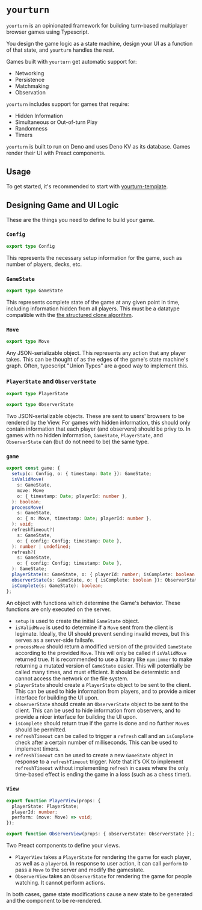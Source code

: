# `yourturn`

`yourturn` is an opinionated framework for building turn-based multiplayer
browser games using Typescript.

You design the game logic as a state machine, design your UI as a function of
that state, and `yourturn` handles the rest.

Games built with `yourturn` get automatic support for:

- Networking
- Persistence
- Matchmaking
- Observation

`yourturn` includes support for games that require:

- Hidden Information
- Simultaneous or Out-of-turn Play
- Randomness
- Timers

`yourturn` is built to run on Deno and uses Deno KV as its database. Games
render their UI with Preact components.

## Usage

To get started, it's recommended to start with
[yourturn-template](https://github.com/brandonhorst/yourturn-template).

## Designing Game and UI Logic

These are the things you need to define to build your game.

### `Config`

```ts
export type Config
```

This represents the necessary setup information for the game, such as number of
players, decks, etc.

### `GameState`

```ts
export type GameState
```

This represents complete state of the game at any given point in time, including
information hidden from all players. This must be a datatype compatible with the
[the structured clone algorithm](https://developer.mozilla.org/en-US/docs/Web/API/Web_Workers_API/Structured_clone_algorithm).

### `Move`

```ts
export type Move
```

Any JSON-serializable object. This represents any action that any player takes.
This can be thought of as the edges of the game's state machine's graph. Often,
typescript "Union Types" are a good way to implement this.

### `PlayerState` and `ObserverState`

```ts
export type PlayerState

export type ObserverState
```

Two JSON-serializable objects. These are sent to users' browsers to be rendered
by the View. For games with hidden information, this should only contain
information that each player (and observers) should be privy to. In games with
no hidden information, `GameState`, `PlayerState`, and `ObserverState` can (but
do not need to be) the same type.

### `game`

```ts
export const game: {
  setup(c: Config, o: { timestamp: Date }): GameState;
  isValidMove(
    s: GameState,
    move: Move
    o: { timestamp: Date; playerId: number },
  ): boolean;
  processMove(
    s: GameState,
    o: { m: Move, timestamp: Date; playerId: number },
  ): void;
  refreshTimeout?(
    s: GameState,
    o: { config: Config; timestamp: Date },
  ): number | undefined;
  refresh?(
    s: GameState,
    o: { config: Config; timestamp: Date },
  ): GameState;
  playerState(s: GameState, o: { playerId: number; isComplete: boolean }): PlayerState;
  observerState(s: GameState, o: { isComplete: boolean }): ObserverState;
  isComplete(s: GameState): boolean;
};
```

An object with functions which determine the Game's behavior. These functions
are only executed on the server.

- `setup` is used to create the initial `GameState` object.
- `isValidMove` is used to determine if a `Move` sent from the client is
  legimate. Ideally, the UI should prevent sending invalid moves, but this
  serves as a server-side failsafe.
- `processMove` should return a modified version of the provided `GameState`
  according to the provided `Move`. This will only be called if `isValidMove`
  returned true. It is recommended to use a library like `npm:immer` to make
  returning a mutated version of `GameState` easier. This will potentially be
  called many times, and must efficient. It should be determistic and cannot
  access the network or the file system.
- `playerState` should create a `PlayerState` object to be sent to the client.
  This can be used to hide information from players, and to provide a nicer
  interface for building the UI upon.
- `observerState` should create an `ObserverState` object to be sent to the
  client. This can be used to hide information from observers, and to provide a
  nicer interface for building the UI upon.
- `isComplete` should return true if the game is done and no further `Move`s
  should be permitted.
- `refreshTimeout` can be called to trigger a `refresh` call and an `isComplete`
  check after a certain number of milliseconds. This can be used to implement
  timers.
- `refreshTimeout` can be used to create a new `GameState` object in response to
  a `refreshTimeout` trigger. Note that it's OK to implement `refreshTimeout`
  without implementing `refresh` in cases where the only time-based effect is
  ending the game in a loss (such as a chess timer).

### `View`

```ts
export function PlayerView(props: {
  playerState: PlayerState;
  playerId: number;
  perform: (move: Move) => void;
});

export function ObserverView(props: { observerState: ObserverState });
```

Two Preact components to define your views.

- `PlayerView` takes a `PlayerState` for rendering the game for each player, as
  well as a `playerId`. In response to user action, it can call `perform` to
  pass a `Move` to the server and modify the gamestate.
- `ObserverView` takes an `ObserverState` for rendering the game for people
  watching. It cannot perform actions.

In both cases, game state modifications cause a new state to be generated and
the component to be re-rendered.
